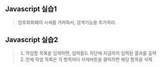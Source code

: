 ## Javascript 실습1

> 암호화화폐의 시세를 가져와서, 검색기능을 추가하라.



## Javascript 실습2

> 1. 작업할 목록을 입력하면, 입력필드 하단에 지금까지 입력된 결과를 출력
> 2. 전체 작업 목록은 각 항목마다 삭제버튼을 클릭하면 해당 항목을 삭제 

